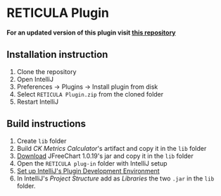 # RETICULA Plugin

**For an updated version of this plugin visit [this repository](https://github.com/Giggiux/RETICULAPlugin)**

## Installation instruction

 1. Clone the repository
 2. Open IntelliJ
 3. Preferences -> Plugins -> Install plugin from disk
 4. Select `RETICULA Plugin.zip` from the cloned folder
 5. Restart IntelliJ

## Build instructions
1. Create `lib` folder
2. Build *CK Metrics Calculator*'s artifact and copy it in the `lib` folder
3. [Download](http://jfree.org) JFreeChart 1.0.19's jar and copy it in the `lib` folder
4. Open the `RETICULA plug-in` folder with IntelliJ setup 
5. [Set up IntelliJ's Plugin Development Environment](http://www.jetbrains.org/intellij/sdk/docs/basics/getting_started/setting_up_environment.html)
6. In IntelliJ's *Project Structure* add as *Libraries* the two `.jar` in the `lib` folder.


